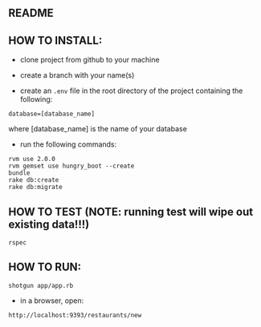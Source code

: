 ## README


HOW TO INSTALL:
---------------
- clone project from github to your machine

- create a branch with your name(s)

- create an `.env` file in the root directory of the project containing the following:
```
database=[database_name]
```
where [database_name] is the name of your database

- run the following commands:
```
rvm use 2.0.0
rvm gemset use hungry_boot --create
bundle
rake db:create
rake db:migrate
```



HOW TO TEST (NOTE: running test will wipe out existing data!!!)
---------------------------------------------------------------
```
rspec
```



HOW TO RUN:
-----------
```
shotgun app/app.rb
```

- in a browser, open: 
```
http://localhost:9393/restaurants/new
```
